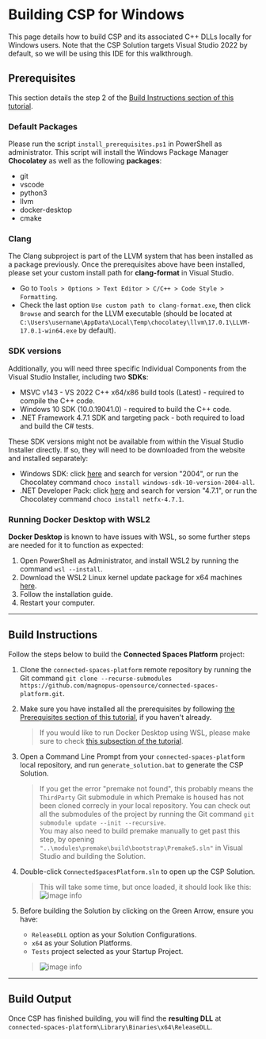 # Building CSP for Windows

This page details how to build CSP and its associated C++ DLLs locally for Windows users. Note that the CSP Solution targets Visual Studio 2022 by default, so we will be using this IDE for this walkthrough.

## Prerequisites

This section details the step 2 of the [Build Instructions section of this tutorial](#build-instructions).

### Default Packages

Please run the script `install_prerequisites.ps1` in PowerShell as administrator. This script will install the Windows Package Manager **Chocolatey** as well as the following **packages**:
- git
- vscode
- python3
- llvm
- docker-desktop
- cmake

### Clang

The Clang subproject is part of the LLVM system that has been installed as a package previously. Once the prerequisites above have been installed, please set your custom install path for **clang-format** in Visual Studio. 
- Go to `Tools > Options > Text Editor > C/C++ > Code Style > Formatting`.
- Check the last option `Use custom path to clang-format.exe`, then click `Browse` and search for the LLVM executable (should be located at  `C:\Users\username\AppData\Local\Temp\chocolatey\llvm\17.0.1\LLVM-17.0.1-win64.exe` by default).

### SDK versions

Additionally, you will need three specific Individual Components from the Visual Studio Installer, including two **SDKs**:
- MSVC v143 - VS 2022 C++ x64/x86 build tools (Latest) - required to compile the C++ code.
- Windows 10 SDK (10.0.19041.0) - required to build the C++ code.
- .NET Framework 4.7.1 SDK and targeting pack - both required to load and build the C# tests.

These SDK versions might not be available from within the Visual Studio Installer directly. If so, they will need to be downloaded from the website and installed separately:
- Windows SDK: click [here](https://developer.microsoft.com/en-us/windows/downloads/sdk-archive/) and search for version "2004", or run the Chocolatey command `choco install windows-sdk-10-version-2004-all`.
- .NET Developer Pack: click [here](https://dotnet.microsoft.com/en-us/download/visual-studio-sdks?cid=getdotnetsdk) and search for version "4.7.1", or run the Chocolatey command `choco install netfx-4.7.1`.

### Running Docker Desktop with WSL2

**Docker Desktop** is known to have issues with WSL, so some further steps are needed for it to function as expected:
1. Open PowerShell as Administrator, and install WSL2 by running the command `wsl --install`.
2. Download the WSL2 Linux kernel update package for x64 machines [here](https://wslstorestorage.blob.core.windows.net/wslblob/wsl_update_x64.msi).
3. Follow the installation guide.
3. Restart your computer.

***

## Build Instructions
Follow the steps below to build the **Connected Spaces Platform** project:

1. Clone the `connected-spaces-platform` remote repository by running the Git command `git clone --recurse-submodules https://github.com/magnopus-opensource/connected-spaces-platform.git`.

2. Make sure you have installed all the prerequisites by following [the Prerequisites section of this tutorial](#prerequisites), if you haven't already.

    > If you would like to run Docker Desktop using WSL, please make sure to check [this subsection of the tutorial](#running-docker-desktop-with-wsl2).

3. Open a Command Line Prompt from your `connected-spaces-platform` local repository, and run `generate_solution.bat` to generate the CSP Solution.

    > If you get the error "premake not found", this probably means the `ThirdParty` Git submodule in which Premake is housed has not been cloned correcly in your local repository. You can check out all the submodules of the project by running the Git command `git submodule update --init --recursive`.\
    You may also need to build premake manually to get past this step, by opening `"..\modules\premake\build\bootstrap\Premake5.sln"` in Visual Studio and building the Solution.

4. Double-click `ConnectedSpacesPlatform.sln` to open up the CSP Solution.
    
    > This will take some time, but once loaded, it should look like this:\
    ![image info](../../_static/building/windows_sln.png)

5. Before building the Solution by clicking on the Green Arrow, ensure you have:
    - `ReleaseDLL` option as your Solution Configurations.
    - `x64` as your Solution Platforms.
    - `Tests` project selected as your Startup Project.
    
    > ![image info](../../_static/building/windows_cfg.png)

***

## Build Output

Once CSP has finished building, you will find the **resulting DLL** at `connected-spaces-platform\Library\Binaries\x64\ReleaseDLL`.
